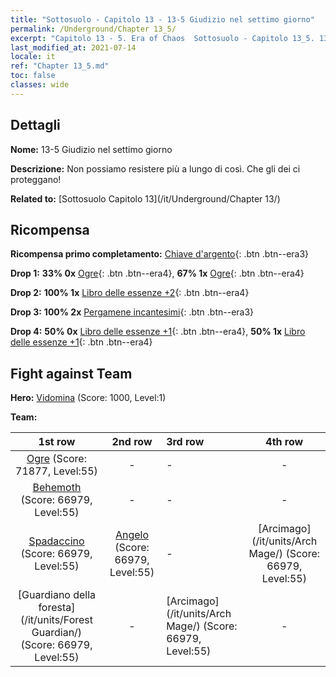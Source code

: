 ```yaml
---
title: "Sottosuolo - Capitolo 13 - 13-5 Giudizio nel settimo giorno"
permalink: /Underground/Chapter 13_5/
excerpt: "Capitolo 13 - 5. Era of Chaos  Sottosuolo - Capitolo 13_5. 13-5 Giudizio nel settimo giorno"
last_modified_at: 2021-07-14
locale: it
ref: "Chapter 13_5.md"
toc: false
classes: wide
---
```


## Dettagli

 **Nome:** 13-5 Giudizio nel settimo giorno

 **Descrizione:** Non possiamo resistere più a lungo di così. Che gli dei ci proteggano!

 **Related to:** [Sottosuolo Capitolo 13](/it/Underground/Chapter 13/)

## Ricompensa

 **Ricompensa primo completamento:** [Chiave d'argento](/ItemsIT/con_693/){: .btn .btn--era3}

 **Drop 1:** **33% 0x** [Ogre](/ItemsIT/unt_220/){: .btn .btn--era4}, **67% 1x** [Ogre](/ItemsIT/unt_220/){: .btn .btn--era4}

 **Drop 2:** **100% 1x** [Libro delle essenze +2](/ItemsIT/mat_53/){: .btn .btn--era4}

 **Drop 3:** **100% 2x** [Pergamene incantesimi](/ItemsIT/con_694/){: .btn .btn--era3}

 **Drop 4:** **50% 0x** [Libro delle essenze +1](/ItemsIT/mat_46/){: .btn .btn--era4}, **50% 1x** [Libro delle essenze +1](/ItemsIT/mat_46/){: .btn .btn--era4}


## Fight against Team
 **Hero:** [Vidomina](/it/heroes/Vidomina/) (Score: 1000, Level:1)

 **Team:**


  | 1st row | 2nd row | 3rd row | 4th row |
  |:----:|:----:|:----|:----:|
  | [Ogre](/it/units/Ogre/) (Score: 71877, Level:55)  | - | - | - |
  | [Behemoth](/it/units/Behemoth/) (Score: 66979, Level:55)  | - | - | - |
  | [Spadaccino](/it/units/Swordsman/) (Score: 66979, Level:55)  | [Angelo](/it/units/Angel/) (Score: 66979, Level:55)  | - | [Arcimago](/it/units/Arch Mage/) (Score: 66979, Level:55)  |
  | [Guardiano della foresta](/it/units/Forest Guardian/) (Score: 66979, Level:55)  | - | [Arcimago](/it/units/Arch Mage/) (Score: 66979, Level:55)  | - |


